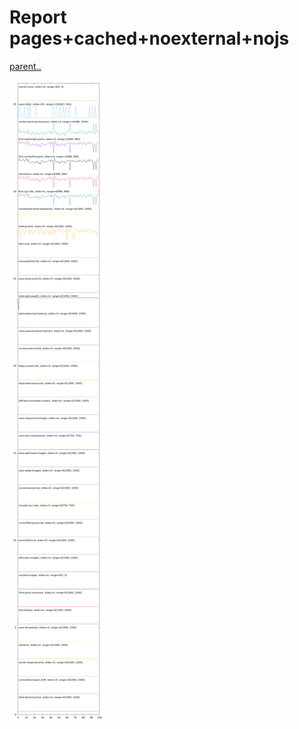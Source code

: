 # Report pages+cached+noexternal+nojs

[parent..](./..)  

![jitter comparison](./jitter_comparison.png)  

<style>
  img {
    max-width: 80%;
  }
</style>
      
